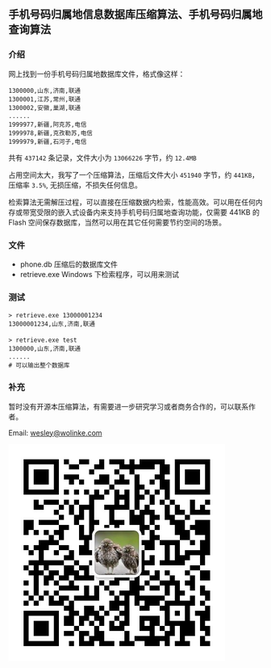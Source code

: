 手机号码归属地信息数据库压缩算法、手机号码归属地查询算法
----------------------------

### 介绍
网上找到一份手机号码归属地数据库文件，格式像这样：
```
1300000,山东,济南,联通
1300001,江苏,常州,联通
1300002,安徽,巢湖,联通
......
1999977,新疆,阿克苏,电信
1999978,新疆,克孜勒苏,电信
1999979,新疆,石河子,电信
```
共有 `437142` 条记录，文件大小为 `13066226` 字节，约 `12.4MB`

占用空间太大，我写了一个压缩算法，压缩后文件大小 `451940` 字节，约 `441KB`，压缩率 `3.5%`, 无损压缩，不损失任何信息。

检索算法无需解压过程，可以直接在压缩数据内检索，性能高效。可以用在任何内存或带宽受限的嵌入式设备内来支持手机号码归属地查询功能，仅需要 441KB 的 Flash 空间保存数据库，当然可以用在其它任何需要节约空间的场景。


### 文件
- phone.db
    压缩后的数据库文件
- retrieve.exe
    Windows 下检索程序，可以用来测试

### 测试
```
> retrieve.exe 13000001234
13000001234,山东,济南,联通

> retrieve.exe test
1300000,山东,济南,联通
......
# 可以输出整个数据库
```

### 补充
暂时没有开源本压缩算法，有需要进一步研究学习或者商务合作的，可以联系作者。

Email: wesley@wolinke.com

![微信](weixin.jpeg)





